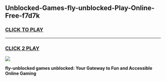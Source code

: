 
## Unblocked-Games-fly-unblocked-Play-Online-Free-f7d7k
<h3>
<a href="https://premium76.site?title=fly-unblocked&ref=26A">CLICK TO PLAY</a></h3>
<hr>

<h3>
<a href="https://premium76.site?title=fly-unblocked&ref=26A">CLICK 2 PLAY</a>
  
</h3>

<a href="https://premium76.site?title=fly-unblocked&ref=26A"><img src="https://clearcache.store/games.png"></a>


**fly-unblocked games unblocked: Your Gateway to Fun and Accessible Online Gaming**
